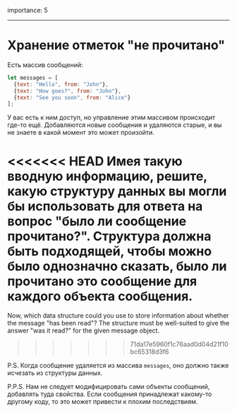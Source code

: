 importance: 5

---

# Хранение отметок "не прочитано"

Есть массив сообщений:

```js
let messages = [
  {text: "Hello", from: "John"},
  {text: "How goes?", from: "John"},
  {text: "See you soon", from: "Alice"}
];
```

У вас есть к ним доступ, но управление этим массивом происходит где-то ещё. Добавляются новые сообщения и удаляются старые, и вы не знаете в какой момент это может произойти.

<<<<<<< HEAD
Имея такую вводную информацию, решите, какую структуру данных вы могли бы использовать для ответа на вопрос "было ли сообщение прочитано?". Структура должна быть подходящей, чтобы можно было однозначно сказать, было ли прочитано это сообщение для каждого объекта сообщения.
=======
Now, which data structure could you use to store information about whether the message "has been read"? The structure must be well-suited to give the answer "was it read?" for the given message object.
>>>>>>> 71da17e5960f1c76aad0d04d21f10bc65318d3f6

P.S. Когда сообщение удаляется из массива `messages`, оно должно также исчезать из структуры данных.

P.P.S. Нам не следует модифицировать сами объекты сообщений, добавлять туда свойства. Если сообщения принадлежат какому-то другому коду, то это может привести к плохим последствиям.
